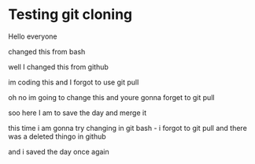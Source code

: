 # Testing git cloning

Hello everyone

changed this from bash

well I changed this from github

im coding this and I forgot to use git pull

oh no
im going to change this and youre gonna forget to git pull

soo here I am to save the day and merge it

this time i am gonna try changing in git bash
    - i forgot to git pull and there was a deleted thingo in github

and i saved the day once again